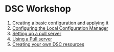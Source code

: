# DSC Workshop


<!--
Start by cloning this repository `git clone https://github.com/Davlind/DSC.git`
<a href="https://portal.azure.com/#create/Microsoft.Template/uri/https%3A%2F%2Fraw.githubusercontent.com%2FAzure%2Fazure-quickstart-templates%2Fmaster%2Fdsc-extension-iis-server-windows-vm%2Fazuredeploy.json" target="_blank">
    <img src="http://azuredeploy.net/deploybutton.png"/>
</a>
<a href="http://armviz.io/#/?load=https%3A%2F%2Fraw.githubusercontent.com%2FAzure%2Fazure-quickstart-templates%2Fmaster%2Fdsc-extension-iis-server-windows-vm%2Fazuredeploy.json" target="_blank">
    <img src="http://armviz.io/visualizebutton.png"/>
</a>
-->
1. <a href="01.md">Creating a basic configuration and applying it</a>
2. <a href="02.md">Configuring the Local Configuration Manager</a>
3. <a href="03.md">Setting up a pull server</a>
4. <a href="04.md">Using a Pull server</a>
5. <a href="05.md">Creating your own DSC resources</a>
